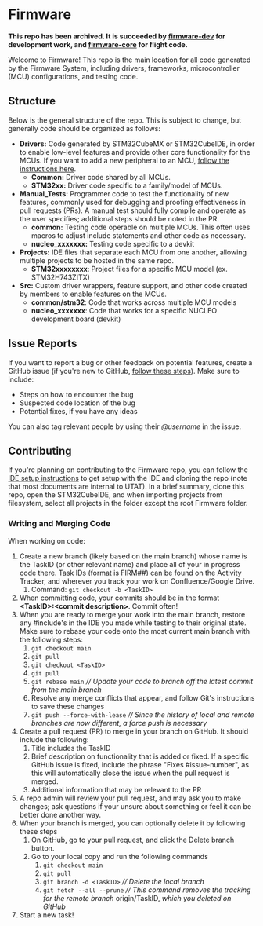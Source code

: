 # Firmware

**This repo has been archived. It is succeeded by [firmware-dev](https://github.com/spacesys-finch/firmware-dev) for development work, and [firmware-core](https://github.com/spacesys-finch/firmware-core) for flight code.**

Welcome to Firmware! This repo is the main location for all code generated by the Firmware System, including drivers, frameworks, microcontroller (MCU) configurations, and testing code. 

## Structure

Below is the general structure of the repo. This is subject to change, but generally code should be organized as follows:

- **Drivers:** Code generated by STM32CubeMX or STM32CubeIDE, in order to enable low-level features and provide other core functionality for the MCUs. If you want to add a new peripheral to an MCU, [follow the instructions here](https://docs.google.com/document/d/19fRfVV629ctFy57jWYiX7FBs15FVDmEc2qCV4bNVysY/edit#heading=h.6vfl5865uz77).
  - **Common:** Driver code shared by all MCUs.
  - **STM32xx:** Driver code specific to a family/model of MCUs.
- **Manual_Tests:** Programmer code to test the functionality of new features, commonly used for debugging and proofing effectiveness in pull requests (PRs). A manual test should fully compile and operate as the user specifies; additional steps should be noted in the PR.
  - **common:** Testing code operable on multiple MCUs. This often uses macros to adjust include statements and other code as necessary.
  - **nucleo_xxxxxxx:** Testing code specific to a devkit
- **Projects:** IDE files that separate each MCU from one another, allowing multiple projects to be hosted in the same repo.
  - **STM32xxxxxxxx**: Project files for a specific MCU model (ex. STM32H743ZITX)
- **Src:** Custom driver wrappers, feature support, and other code created by members to enable features on the MCUs.
  - **common/stm32**: Code that works across multiple MCU models
  - **nucleo_xxxxxxx**: Code that works for a specific NUCLEO development board (devkit)

## Issue Reports

If you want to report a bug or other feedback on potential features, create a GitHub issue \(if you're new to GitHub, [follow these steps](https://docs.github.com/en/issues/tracking-your-work-with-issues/creating-an-issue)\). Make sure to include:

- Steps on how to encounter the bug
- Suspected code location of the bug
- Potential fixes, if you have any ideas

You can also tag relevant people by using their _@username_ in the issue.

## Contributing

If you're planning on contributing to the Firmware repo, you can follow the [IDE setup instructions](http://spacesys.utat.ca/confluence/display/FIN/Firmware+IDE+Setup) to get setup with the IDE and cloning the repo (note that most documents are internal to UTAT). In a brief summary, clone this repo, open the STM32CubeIDE, and when importing projects from filesystem, select all projects in the folder except the root Firmware folder.

### Writing and Merging Code

When working on code:

1. Create a new branch (likely based on the main branch) whose name is the TaskID (or other relevant name) and place all of your in progress code there. Task IDs (format is FIRM##) can be found on the Activity Tracker, and wherever you track your work on Confluence/Google Drive.
    1. Command: `git checkout -b <TaskID>`
2. When committing code, your commits should be in the format **\<TaskID\>:\<commit description\>**. Commit often!
3. When you are ready to merge your work into the main branch, restore any #include's in the IDE you made while testing to their original state. Make sure to rebase your code onto the most current main branch with the following steps:
    1. `git checkout main`
    2. `git pull`
    3. `git checkout <TaskID>`
    4. `git pull`
    5. `git rebase main` _// Update your code to branch off the latest commit from the main branch_
    6. Resolve any merge conflicts that appear, and follow Git's instructions to save these changes
    7. `git push --force-with-lease` _// Since the history of local and remote branches are now different, a force push is necessary_
4. Create a pull request (PR) to merge in your branch on GitHub. It should include the following:
    1. Title includes the TaskID
    2. Brief description on functionality that is added or fixed. If a specific GitHub issue is fixed, include the phrase "Fixes #issue-number", as this will automatically close the issue when the pull request is merged.
    3. Additional information that may be relevant to the PR
5. A repo admin will review your pull request, and may ask you to make changes; ask questions if your unsure about something or feel it can be better done another way.
6. When your branch is merged, you can optionally delete it by following these steps
    1. On GitHub, go to your pull request, and click the Delete branch button.
    2. Go to your local copy and run the following commands
        1. `git checkout main`
        2. `git pull`
        3. `git branch -d <TaskID>` _// Delete the local branch_
        4. `git fetch --all --prune` _// This command removes the tracking for the remote branch_ origin/TaskID, _which you deleted on GitHub_
7. Start a new task!
